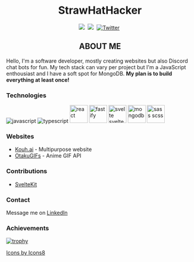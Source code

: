 <h1 align="center">StrawHatHacker</h1>

<p align="center">
    <a href="https://www.linkedin.com/in/panos-ntais">
        <img src="https://img.shields.io/badge/-LINKEDIN-blue?logo=linkedin&logoWidth=15&color=0A66C2&style=for-the-badge"/></a>&nbsp;
    <a href="https://codepen.io/strawhathacker">
        <img src="https://img.shields.io/badge/-CODEPEN-black?logo=codepen&logoWidth=16&style=for-the-badge"/></a>&nbsp;
    <a href="https://twitter.com/xSkillers3">
        <img src="https://img.shields.io/badge/Twitter-1DA1F2?style=for-the-badge&logo=twitter&logoColor=white" alt="Twitter" /></a>&nbsp;
</p>

<h2 align="center">ABOUT ME</h2>

Hello, I'm a software developer, mostly creating websites but also Discord chat bots for fun. My tech stack can vary per project but I'm a JavaScript enthousiast and I have a soft spot for MongoDB. <strong>My plan is to build everything at least once!</strong>

<h3>Technologies</h3>

<div>
    <img src="https://img.icons8.com/color/50/000000/javascript--v1.png" alt="javascript"/>
    <img src="https://img.icons8.com/color/50/000000/typescript.png" alt="typescript"/>
    <img height="48px" src="https://img.icons8.com/color/50/000000/react-native.png" alt="react"/>
    <img height="48px" src="https://www.fastify.io/images/fastify-logo-inverted.2180cc6b1919d47a.png" alt="fastify"/>
    <img height="48px" src="https://img.icons8.com/doodle/48/000000/svetle.png" alt="svelte sveltekit"/>
    <img height="48px" src="https://img.icons8.com/color/48/000000/mongodb.png" alt="mongodb"/>
    <img height="48px" src="https://sass-lang.com/assets/img/styleguide/color-1c4aab2b.png" alt="sass scss"/>
</div>

<h3>Websites</h3>

* [Kouh.ai](https://kouh.ai) - Multipurpose website
* [OtakuGIFs](https://otakugifs.xyz) - Anime GIF API

<h3>Contributions</h3>

* [SvelteKit](https://github.com/sveltejs/kit)

<h3>Contact</h3>

Message me on [LinkedIn](https://www.linkedin.com/in/panos-ntais)

<h3>Achievements</h3>

[![trophy](https://github-profile-trophy.vercel.app/?username=ryo-ma&theme=darkhub&column=8rank=S&margin-w=10&no-bg=true&no-frame=true)](https://github.com/ryo-ma/github-profile-trophy)

<a href="https://icons8.com/icon/123603/react-native">Icons by Icons8</a>
